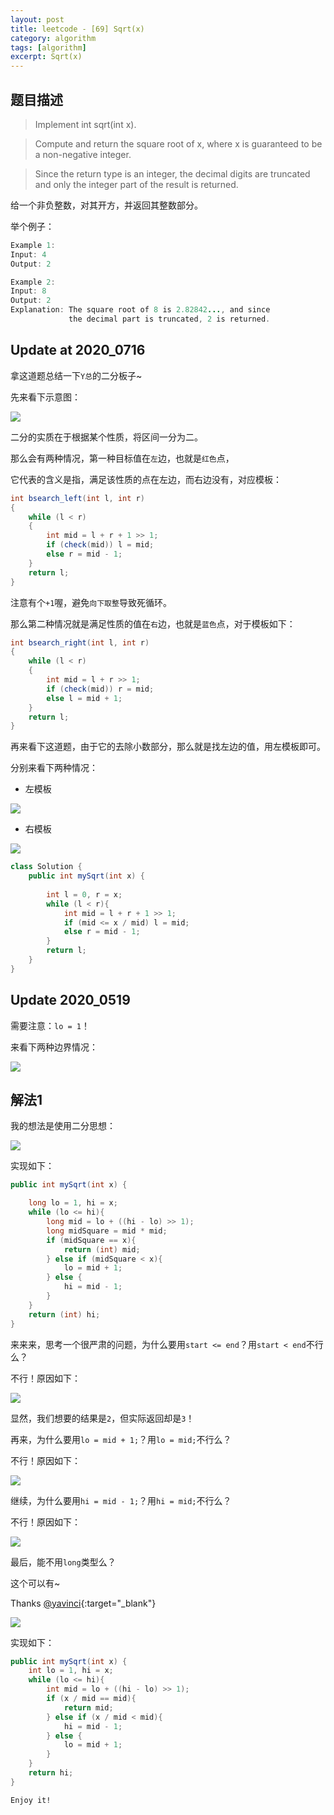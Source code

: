 ```yaml
---
layout: post
title: leetcode - [69] Sqrt(x)
category: algorithm
tags: [algorithm]
excerpt: Sqrt(x)
---
```


## 题目描述  

> Implement int sqrt(int x).  

> Compute and return the square root of x, where x is guaranteed to be a non-negative integer.  

> Since the return type is an integer, the decimal digits are truncated and only the integer part of the result is returned.  

给一个非负整数，对其开方，并返回其整数部分。  

举个例子：  

``` java
Example 1:
Input: 4
Output: 2

Example 2:
Input: 8
Output: 2
Explanation: The square root of 8 is 2.82842..., and since 
             the decimal part is truncated, 2 is returned.
```


## Update at 2020_0716  

拿这道题总结一下`Y总`的二分板子~  

先来看下示意图：  


![](https://yyc-images.oss-cn-beijing.aliyuncs.com/leetcode_binary_serach_module_key.png)  


二分的实质在于根据某个性质，将区间一分为二。  

那么会有两种情况，第一种目标值在`左`边，也就是`红色`点，  

它代表的含义是指，满足该性质的点在左边，而右边没有，对应模板：  

``` java
int bsearch_left(int l, int r)
{
    while (l < r)
    {
        int mid = l + r + 1 >> 1;
        if (check(mid)) l = mid;
        else r = mid - 1;
    }
    return l;
}
```

注意有个`+1`喔，避免`向下取整`导致死循环。  


那么第二种情况就是满足性质的值在`右`边，也就是`蓝色`点，对于模板如下：  


``` java
int bsearch_right(int l, int r)
{
    while (l < r)
    {
        int mid = l + r >> 1;
        if (check(mid)) r = mid;
        else l = mid + 1;
    }
    return l;
}
```

再来看下这道题，由于它的去除小数部分，那么就是找左边的值，用左模板即可。  

分别来看下两种情况：  

- 左模板  

![](https://yyc-images.oss-cn-beijing.aliyuncs.com/leetcode_69_2020_0716_left.png)  


- 右模板  

![](https://yyc-images.oss-cn-beijing.aliyuncs.com/leetcode_69_2020_0716_right.png)  


``` java
class Solution {
    public int mySqrt(int x) {
        
        int l = 0, r = x;
        while (l < r){
            int mid = l + r + 1 >> 1;
            if (mid <= x / mid) l = mid;
            else r = mid - 1;
        }
        return l;
    }
}
```


## Update 2020_0519  

需要注意：`lo = 1`！  

来看下两种边界情况：  

![](https://yyc-images.oss-cn-beijing.aliyuncs.com/leetcode_69_lo_equals_1.png)  


## 解法1

我的想法是使用二分思想：  

![](https://yyc-images.oss-cn-beijing.aliyuncs.com/leetcode_69_common.png)  

实现如下：  

``` java
public int mySqrt(int x) {

    long lo = 1, hi = x;
    while (lo <= hi){
        long mid = lo + ((hi - lo) >> 1);
        long midSquare = mid * mid;
        if (midSquare == x){
            return (int) mid;
        } else if (midSquare < x){
            lo = mid + 1;
        } else {
            hi = mid - 1;
        }
    }
    return (int) hi;
}
```

来来来，思考一个很严肃的问题，为什么要用`start <= end`？用`start < end`不行么？  

不行！原因如下：  

![](https://yyc-images.oss-cn-beijing.aliyuncs.com/leetcode_69_while_equals.png)  

显然，我们想要的结果是`2`，但实际返回却是`3`！  

再来，为什么要用`lo = mid + 1;`？用`lo = mid;`不行么？  

不行！原因如下：  

![](https://yyc-images.oss-cn-beijing.aliyuncs.com/leetcode_69_lo.png)  

继续，为什么要用`hi = mid - 1;`？用`hi = mid;`不行么？  

不行！原因如下：  

![](https://yyc-images.oss-cn-beijing.aliyuncs.com/leetcode_69_hi.png)  


最后，能不用`long`类型么？  


这个可以有~  

Thanks [@yavinci](https://leetcode.com/problems/sqrtx/discuss/25047/A-Binary-Search-Solution){:target="_blank"}  


![](https://yyc-images.oss-cn-beijing.aliyuncs.com/leetcode_69_using_divide_and_int.png)  

实现如下：  


``` java
public int mySqrt(int x) {
    int lo = 1, hi = x;
    while (lo <= hi){
        int mid = lo + ((hi - lo) >> 1);
        if (x / mid == mid){
            return mid;
        } else if (x / mid < mid){
            hi = mid - 1;
        } else {
            lo = mid + 1;
        }
    }
    return hi;
}
```

`Enjoy it!`
